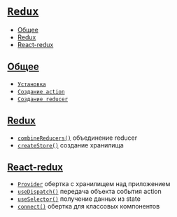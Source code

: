# [`Redux`](../index.md)

- [Общее](#общее)
- [Redux](#redux-1)
- [React-redux](#react-redux)

## [Общее](#redux)

- [`Установка`](./Общее/Установка.md)
- [`Создание action`](<./Общее/Создание action.md>)
- [`Создание reducer`](<./Общее/Создание reducer.md>)

## [Redux](#redux)

- [`combineReducers()`](./Redux/combineReducers.md) объединение reducer
- [`createStore()`](./Redux/createStore.md) создание хранилища

## [React-redux](#redux)

- [`Provider`](./React-redux/Provider.md) обертка с хранилищем над приложением
- [`useDispatch()`](./React-redux/useDispatch.md) передача объекта события action
- [`useSelector()`](./React-redux/useSelector.md) получение данных из state
- [`connect()`](./React-redux/connect.md) обертка для классовых компонентов
